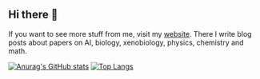 ## Hi there 👋
If you want to see more stuff from me, visit my [website](https://youshitsune.me/).
There I write blog posts about papers on AI, biology, xenobiology, physics, chemistry and math.


[![Anurag's GitHub stats](https://github-readme-stats.vercel.app/api?username=youshitsune&theme=transparent)](https://github.com/anuraghazra/github-readme-stats) [![Top Langs](https://github-readme-stats.vercel.app/api/top-langs/?username=youshitsune&theme=transparent&layout=compact)](https://github.com/anuraghazra/github-readme-stats)


